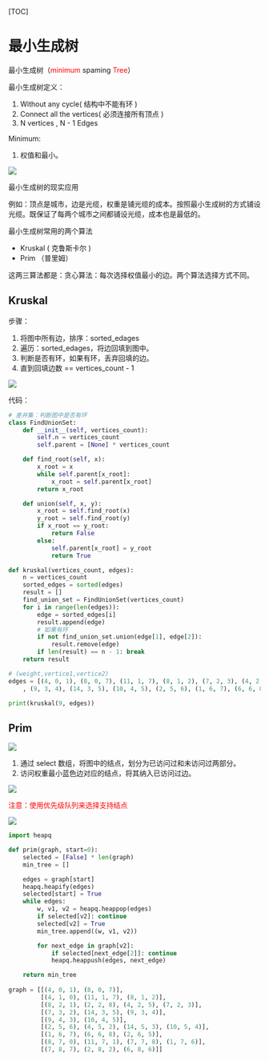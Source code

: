 [TOC]

# 最小生成树

最小生成树（<font color=red>minimum</font> spaming <font color=red>Tree</font>）

最小生成树定义：

1. Without any cycle( 结构中不能有环 )
2. Connect all the vertices( 必须连接所有顶点 )
3. N vertices , N - 1 Edges

Minimum:

1. 权值和最小。

![](images/20210208150543.jpg)

最小生成树的现实应用

例如：顶点是城市，边是光缆，权重是铺光缆的成本。按照最小生成树的方式铺设光缆。既保证了每两个城市之间都铺设光缆，成本也是最低的。



最小生成树常用的两个算法

- Kruskal ( 克鲁斯卡尔 )
- Prim （普里姆）

这两三算法都是：贪心算法：每次选择权值最小的边。两个算法选择方式不同。

## Kruskal 

步骤：

1. 将图中所有边，排序：sorted_edages
2. 遍历：sorted_edages，将边回填到图中。
3. 判断是否有环，如果有环，丢弃回填的边。
4. 直到回填边数 == vertices_count - 1

![](images/20210208150404.jpg)



代码：

```python
# 差并集：判断图中是否有环
class FindUnionSet:
    def __init__(self, vertices_count):
        self.n = vertices_count
        self.parent = [None] * vertices_count

    def find_root(self, x):
        x_root = x
        while self.parent[x_root]:
            x_root = self.parent[x_root]
        return x_root

    def union(self, x, y):
        x_root = self.find_root(x)
        y_root = self.find_root(y)
        if x_root == y_root:
            return False
        else:
            self.parent[x_root] = y_root
            return True

def kruskal(vertices_count, edges):
    n = vertices_count
    sorted_edges = sorted(edges)
    result = []
    find_union_set = FindUnionSet(vertices_count)
    for i in range(len(edges)):
        edge = sorted_edges[i]
        result.append(edge)
        # 如果有环
        if not find_union_set.union(edge[1], edge[2]):
            result.remove(edge)
        if len(result) == n - 1: break
    return result

# (weight,vertice1,vertice2)
edges = [(4, 0, 1), (8, 0, 7), (11, 1, 7), (8, 1, 2), (7, 2, 3), (4, 2, 5), (2, 2, 8)
    , (9, 3, 4), (14, 3, 5), (10, 4, 5), (2, 5, 6), (1, 6, 7), (6, 6, 8), (7, 7, 8)]

print(kruskal(9, edges))
```



## Prim 

![](images/20210225110737.jpg)

1. 通过 select 数组，将图中的结点，划分为已访问过和未访问过两部分。
2. 访问权重最小蓝色边对应的结点，将其纳入已访问过边。

![](images/20210225110800.jpg)

<font color=red>注意：使用优先级队列来选择支持结点</font>

![](images/算法_prim.bmp)

```python
import heapq

def prim(graph, start=0):
    selected = [False] * len(graph)
    min_tree = []

    edges = graph[start]
    heapq.heapify(edges)
    selected[start] = True
    while edges:
        w, v1, v2 = heapq.heappop(edges)
        if selected[v2]: continue
        selected[v2] = True
        min_tree.append((w, v1, v2))

        for next_edge in graph[v2]:
            if selected[next_edge[2]]: continue
            heapq.heappush(edges, next_edge)

    return min_tree
  
graph = [[(4, 0, 1), (8, 0, 7)],
         [(4, 1, 0), (11, 1, 7), (8, 1, 2)],
         [(8, 2, 1), (2, 2, 8), (4, 2, 5), (7, 2, 3)],
         [(7, 3, 2), (14, 3, 5), (9, 3, 4)],
         [(9, 4, 3), (10, 4, 5)],
         [(2, 5, 6), (4, 5, 2), (14, 5, 3), (10, 5, 4)],
         [(1, 6, 7), (6, 6, 8), (2, 6, 5)],
         [(8, 7, 0), (11, 7, 1), (7, 7, 8), (1, 7, 6)],
         [(7, 8, 7), (2, 8, 2), (6, 8, 6)]]
```

